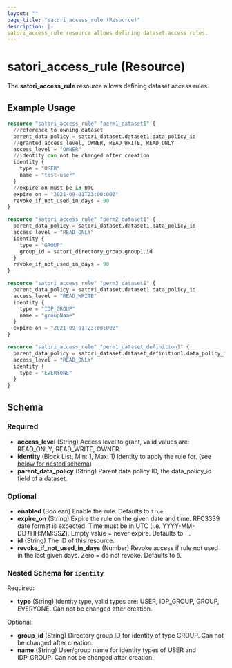 ```yaml
---
layout: ""
page_title: "satori_access_rule (Resource)"
description: |-
satori_access_rule resource allows defining dataset access rules.
---
```


# satori_access_rule (Resource)

The **satori_access_rule** resource allows defining dataset access rules.

## Example Usage

```terraform
resource "satori_access_rule" "perm1_dataset1" {
  //reference to owning dataset
  parent_data_policy = satori_dataset.dataset1.data_policy_id
  //granted access level, OWNER, READ_WRITE, READ_ONLY
  access_level = "OWNER"
  //identity can not be changed after creation
  identity {
    type = "USER"
    name = "test-user"
  }
  //expire on must be in UTC
  expire_on = "2021-09-01T23:00:00Z"
  revoke_if_not_used_in_days = 90
}

resource "satori_access_rule" "perm2_dataset1" {
  parent_data_policy = satori_dataset.dataset1.data_policy_id
  access_level = "READ_ONLY"
  identity {
    type = "GROUP"
    group_id = satori_directory_group.group1.id
  }
  revoke_if_not_used_in_days = 90
}

resource "satori_access_rule" "perm3_dataset1" {
  parent_data_policy = satori_dataset.dataset1.data_policy_id
  access_level = "READ_WRITE"
  identity {
    type = "IDP_GROUP"
    name = "groupName"
  }
  expire_on = "2021-09-01T23:00:00Z"
}

resource "satori_access_rule" "perm1_dataset_definition1" {
  parent_data_policy = satori_dataset.dataset_definition1.data_policy_id
  access_level = "READ_ONLY"
  identity {
    type = "EVERYONE"
  }
}
```

<!-- schema generated by tfplugindocs -->
## Schema

### Required

- **access_level** (String) Access level to grant, valid values are: READ_ONLY, READ_WRITE, OWNER.
- **identity** (Block List, Min: 1, Max: 1) Identity to apply the rule for. (see [below for nested schema](#nestedblock--identity))
- **parent_data_policy** (String) Parent data policy ID, the data_policy_id field of a dataset.

### Optional

- **enabled** (Boolean) Enable the rule. Defaults to `true`.
- **expire_on** (String) Expire the rule on the given date and time. RFC3339 date format is expected. Time must be in UTC (i.e. YYYY-MM-DD***T***HH:MM:SS***Z***). Empty value = never expire. Defaults to ``.
- **id** (String) The ID of this resource.
- **revoke_if_not_used_in_days** (Number) Revoke access if rule not used in the last given days. Zero = do not revoke. Defaults to `0`.

<a id="nestedblock--identity"></a>
### Nested Schema for `identity`

Required:

- **type** (String) Identity type, valid types are: USER, IDP_GROUP, GROUP, EVERYONE.
Can not be changed after creation.

Optional:

- **group_id** (String) Directory group ID for identity of type GROUP.
Can not be changed after creation.
- **name** (String) User/group name for identity types of USER and IDP_GROUP.
Can not be changed after creation.